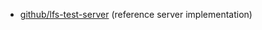 * [github/lfs-test-server](https://github.com/github/lfs-test-server) (reference server implementation)